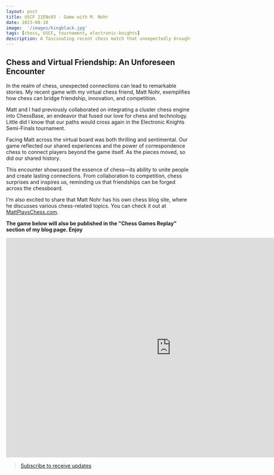 ```yaml
---
layout: post
title: USCF 21ENs03 - Game with M. Nohr
date: 2023-08-10
image:  '/images/kingblack.jpg'
tags: [chess, USCF, tournament, electronic-knights]
description: A fascinating recent chess match that unexpectedly brought me face-to-face with my virtual chess friend, Matt Nohr. From our collaborative efforts on a cluster chess engine to an intriguing tournament showdown, discover the moves, strategies, and camaraderie that make this game a memorable episode in my chess story.
---
```


## Chess and Virtual Friendship: An Unforeseen Encounter

In the realm of chess, unexpected connections can lead to remarkable stories. My recent game with my virtual chess friend, Matt Nohr, exemplifies how chess can bridge friendship, innovation, and competition.

Matt and I had previously collaborated on integrating a cluster chess engine into ChessBase, an endeavor that fused our love for chess and technology. Little did I know that our paths would cross again in the Electronic Knights Semi-Finals tournament.

Facing Matt across the virtual board was both thrilling and sentimental. Our game reflected our shared experiences and the power of correspondence chess to connect players beyond the game itself. As the pieces moved, so did our shared history.

This encounter showcased the essence of chess—its ability to unite people and create lasting connections. From collaboration to competition, chess surprises and inspires us, reminding us that friendships can be forged across the chessboard.

I'm also excited to share that Matt Nohr has his own chess blog site, where he discusses various chess-related topics. You can check it out at [MattPlaysChess.com](https://mattplayschess.com/).

**The game below will also be published in the "Chess Games Replay" section of my blog page. Enjoy**

<iframe style='border: 0;' width='900px' height='600px' src='https://share.chessbase.com/SharedGames/frame/?p=+834yvhmPHQfhNkQEvVfjFyAIccz11gol+nAovyyDMDu7RNnaPmkVlycqRpe3p3X'></iframe>

> [Subscribe to receive updates](https://follow.it/senior-chess-improver?leanpub)
